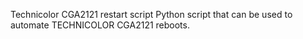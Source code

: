 Technicolor CGA2121 restart script
Python script that can be used to automate TECHNICOLOR CGA2121 reboots.
